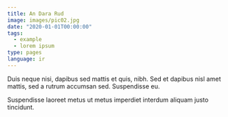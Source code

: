 ```yaml
---
title: An Dara Rud
image: images/pic02.jpg
date: "2020-01-01T00:00:00"
tags:
  - example
  - lorem ipsum
type: pages
language: ir
---
```

Duis neque nisi, dapibus sed mattis et quis, nibh. Sed et dapibus nisl amet
mattis, sed a rutrum accumsan sed. Suspendisse eu.
<!-- níos mó -->
Suspendisse laoreet metus ut metus imperdiet interdum aliquam justo tincidunt.
